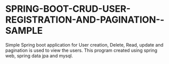 # SPRING-BOOT-CRUD-USER-REGISTRATION-AND-PAGINATION--SAMPLE
 Simple Spring boot application for User creation, Delete, Read, update and pagination is used to view the users. This program created using spring web, spring data jpa and mysql.
